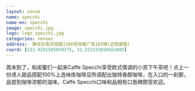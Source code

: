 ```yaml
---
layout: venue
name: specchi
name-en: specchi
image: specchi.jpg
logo: logo_specchi.jpg
categories: venues
address:  静安区南京西路1266号恒隆广场103铺(近西康路) 
coord: [121.4291505859375, 31.223333658561085]
---
```


周末到了，和闺蜜们一起来Caffe Specchi享受欧式情调的小资下午茶吧！点上一份诱人甜品搭配100%上选味炼咖啡豆所调配出独特香醇咖啡，在入口的一刹那，品尝到咖啡浓郁的滋味。Caffe Specchi口味和品相有口皆碑颇受欢迎。
